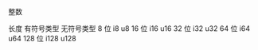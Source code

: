 整数

长度	有符号类型	无符号类型
8 位	i8	      u8
16 位	i16	      u16
32 位	i32       u32
64 位	i64	      u64
128 位	i128	  u128